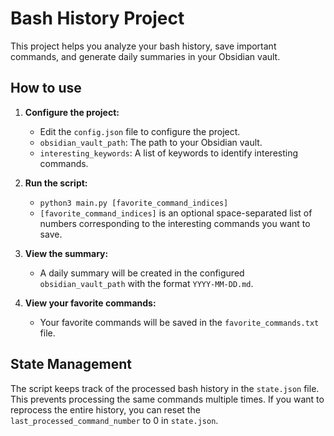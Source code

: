 # Bash History Project

This project helps you analyze your bash history, save important commands, and generate daily summaries in your Obsidian vault.

## How to use

1.  **Configure the project:**
    -   Edit the `config.json` file to configure the project.
    -   `obsidian_vault_path`: The path to your Obsidian vault.
    -   `interesting_keywords`: A list of keywords to identify interesting commands.

2.  **Run the script:**
    -   `python3 main.py [favorite_command_indices]`
    -   `[favorite_command_indices]` is an optional space-separated list of numbers corresponding to the interesting commands you want to save.

3.  **View the summary:**
    -   A daily summary will be created in the configured `obsidian_vault_path` with the format `YYYY-MM-DD.md`.

4.  **View your favorite commands:**
    -   Your favorite commands will be saved in the `favorite_commands.txt` file.

## State Management

The script keeps track of the processed bash history in the `state.json` file. This prevents processing the same commands multiple times. If you want to reprocess the entire history, you can reset the `last_processed_command_number` to 0 in `state.json`.
